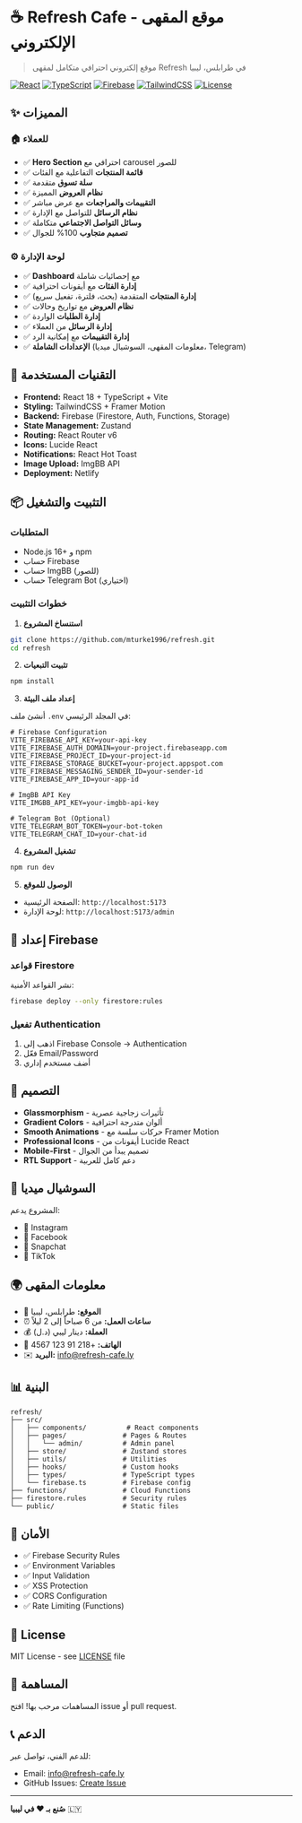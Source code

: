 # ☕ Refresh Cafe - موقع المقهى الإلكتروني

> موقع إلكتروني احترافي متكامل لمقهى Refresh في طرابلس، ليبيا

[![React](https://img.shields.io/badge/React-18.2-blue.svg)](https://reactjs.org/)
[![TypeScript](https://img.shields.io/badge/TypeScript-5.2-blue.svg)](https://www.typescriptlang.org/)
[![Firebase](https://img.shields.io/badge/Firebase-10.7-orange.svg)](https://firebase.google.com/)
[![TailwindCSS](https://img.shields.io/badge/TailwindCSS-3.3-cyan.svg)](https://tailwindcss.com/)
[![License](https://img.shields.io/badge/License-MIT-green.svg)](LICENSE)

## ✨ المميزات

### 🏠 للعملاء
- ✅ **Hero Section** احترافي مع carousel للصور
- ✅ **قائمة المنتجات** التفاعلية مع الفئات
- ✅ **سلة تسوق** متقدمة
- ✅ **نظام العروض** المميزة
- ✅ **التقييمات والمراجعات** مع عرض مباشر
- ✅ **نظام الرسائل** للتواصل مع الإدارة
- ✅ **وسائل التواصل الاجتماعي** متكاملة
- ✅ **تصميم متجاوب** 100% للجوال

### ⚙️ لوحة الإدارة
- ✅ **Dashboard** مع إحصائيات شاملة
- ✅ **إدارة الفئات** مع أيقونات احترافية
- ✅ **إدارة المنتجات** المتقدمة (بحث، فلترة، تفعيل سريع)
- ✅ **نظام العروض** مع تواريخ وحالات
- ✅ **إدارة الطلبات** الواردة
- ✅ **إدارة الرسائل** من العملاء
- ✅ **إدارة التقييمات** مع إمكانية الرد
- ✅ **الإعدادات الشاملة** (معلومات المقهى، السوشيال ميديا، Telegram)

## 🚀 التقنيات المستخدمة

- **Frontend:** React 18 + TypeScript + Vite
- **Styling:** TailwindCSS + Framer Motion
- **Backend:** Firebase (Firestore, Auth, Functions, Storage)
- **State Management:** Zustand
- **Routing:** React Router v6
- **Icons:** Lucide React
- **Notifications:** React Hot Toast
- **Image Upload:** ImgBB API
- **Deployment:** Netlify

## 📦 التثبيت والتشغيل

### المتطلبات
- Node.js 16+ و npm
- حساب Firebase
- حساب ImgBB (للصور)
- حساب Telegram Bot (اختياري)

### خطوات التثبيت

1. **استنساخ المشروع**
```bash
git clone https://github.com/mturke1996/refresh.git
cd refresh
```

2. **تثبيت التبعيات**
```bash
npm install
```

3. **إعداد ملف البيئة**

أنشئ ملف `.env` في المجلد الرئيسي:

```env
# Firebase Configuration
VITE_FIREBASE_API_KEY=your-api-key
VITE_FIREBASE_AUTH_DOMAIN=your-project.firebaseapp.com
VITE_FIREBASE_PROJECT_ID=your-project-id
VITE_FIREBASE_STORAGE_BUCKET=your-project.appspot.com
VITE_FIREBASE_MESSAGING_SENDER_ID=your-sender-id
VITE_FIREBASE_APP_ID=your-app-id

# ImgBB API Key
VITE_IMGBB_API_KEY=your-imgbb-api-key

# Telegram Bot (Optional)
VITE_TELEGRAM_BOT_TOKEN=your-bot-token
VITE_TELEGRAM_CHAT_ID=your-chat-id
```

4. **تشغيل المشروع**
```bash
npm run dev
```

5. **الوصول للموقع**
- الصفحة الرئيسية: `http://localhost:5173`
- لوحة الإدارة: `http://localhost:5173/admin`

## 🔧 إعداد Firebase

### قواعد Firestore
نشر القواعد الأمنية:
```bash
firebase deploy --only firestore:rules
```

### تفعيل Authentication
1. اذهب إلى Firebase Console → Authentication
2. فعّل Email/Password
3. أضف مستخدم إداري

## 🎨 التصميم

- **Glassmorphism** - تأثيرات زجاجية عصرية
- **Gradient Colors** - ألوان متدرجة احترافية
- **Smooth Animations** - حركات سلسة مع Framer Motion
- **Professional Icons** - أيقونات من Lucide React
- **Mobile-First** - تصميم يبدأ من الجوال
- **RTL Support** - دعم كامل للعربية

## 📱 السوشيال ميديا

المشروع يدعم:
- 📸 Instagram
- 👥 Facebook
- 👻 Snapchat
- 🎵 TikTok

## 🌍 معلومات المقهى

- 📍 **الموقع:** طرابلس، ليبيا
- ⏰ **ساعات العمل:** من 6 صباحاً إلى 2 ليلاً
- 💰 **العملة:** دينار ليبي (د.ل)
- 📱 **الهاتف:** +218 91 123 4567
- ✉️ **البريد:** info@refresh-cafe.ly

## 📊 البنية

```
refresh/
├── src/
│   ├── components/          # React components
│   ├── pages/              # Pages & Routes
│   │   └── admin/          # Admin panel
│   ├── store/              # Zustand stores
│   ├── utils/              # Utilities
│   ├── hooks/              # Custom hooks
│   ├── types/              # TypeScript types
│   └── firebase.ts         # Firebase config
├── functions/              # Cloud Functions
├── firestore.rules         # Security rules
└── public/                 # Static files
```

## 🔐 الأمان

- ✅ Firebase Security Rules
- ✅ Environment Variables
- ✅ Input Validation
- ✅ XSS Protection
- ✅ CORS Configuration
- ✅ Rate Limiting (Functions)

## 📝 License

MIT License - see [LICENSE](LICENSE) file

## 🤝 المساهمة

المساهمات مرحب بها! افتح issue أو pull request.

## 📞 الدعم

للدعم الفني، تواصل عبر:
- Email: info@refresh-cafe.ly
- GitHub Issues: [Create Issue](https://github.com/mturke1996/refresh/issues)

---

**صُنع بـ ❤️ في ليبيا** 🇱🇾

